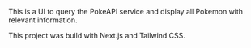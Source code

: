 This is a UI to query the PokeAPI service and display all Pokemon with relevant information.

This project was build with Next.js and Tailwind CSS.